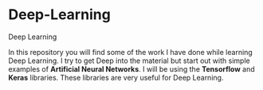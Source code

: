 # Deep-Learning
Deep Learning

In this repository you will find some of the work I have done while learning Deep Learning. I try to get Deep into the material but start out with simple examples of **Artificial Neural Networks**. I will be using the **Tensorflow** and **Keras** libraries. These libraries are very useful for Deep Learning. 
